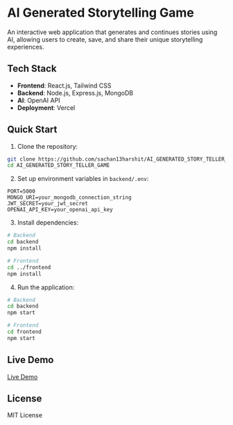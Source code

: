 # AI Generated Storytelling Game

An interactive web application that generates and continues stories using AI, allowing users to create, save, and share their unique storytelling experiences.

## Tech Stack

- **Frontend**: React.js, Tailwind CSS
- **Backend**: Node.js, Express.js, MongoDB
- **AI**: OpenAI API
- **Deployment**: Vercel

## Quick Start

1. Clone the repository:
```bash
git clone https://github.com/sachan13harshit/AI_GENERATED_STORY_TELLER_GAME.git
cd AI_GENERATED_STORY_TELLER_GAME
```

2. Set up environment variables in `backend/.env`:
```env
PORT=5000
MONGO_URI=your_mongodb_connection_string
JWT_SECRET=your_jwt_secret
OPENAI_API_KEY=your_openai_api_key
```

3. Install dependencies:
```bash
# Backend
cd backend
npm install

# Frontend
cd ../frontend
npm install
```

4. Run the application:
```bash
# Backend
cd backend
npm start

# Frontend 
cd frontend
npm start
```

## Live Demo

[Live Demo](https://drive.google.com/file/d/15uo5fdzHul91DMbllTgIC0r-NRJjVJ0U/view?usp=sharing)



## License

MIT License
